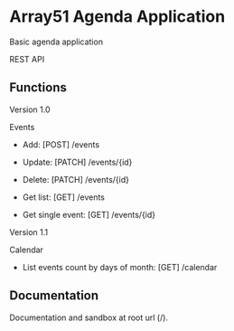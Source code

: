 Array51 Agenda Application
========================

Basic agenda application

REST API

Functions
--------------

Version 1.0

Events

  * Add: [POST] /events

  * Update: [PATCH] /events/{id}

  * Delete: [PATCH] /events/{id}

  * Get list: [GET] /events

  * Get single event: [GET] /events/{id}


Version 1.1

Calendar

  * List events count by days of month: [GET] /calendar


Documentation
--------------

Documentation and sandbox at root url (/).
